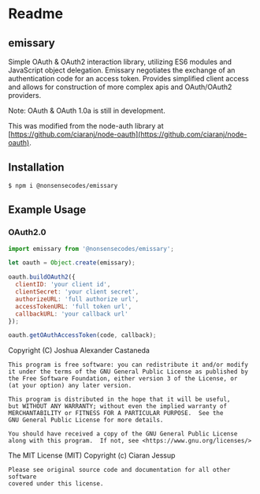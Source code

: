 # Readme

## emissary

Simple OAuth & OAuth2 interaction library, utilizing ES6 modules and JavaScript object delegation. Emissary negotiates the exchange of an authentication code for an access token. Provides simplified client access and allows for construction of more complex apis and OAuth/OAuth2 providers.

Note: OAuth & OAuth 1.0a is still in development.

This was modified from the node-auth library at [https://github.com/ciaranj/node-oauth](https://github.com/ciaranj/node-oauth).

## Installation

```text
$ npm i @nonsensecodes/emissary
```

## Example Usage

### OAuth2.0

```javascript
import emissary from '@nonsensecodes/emissary';

let oauth = Object.create(emissary);

oauth.buildOAuth2({
  clientID: 'your client id',
  clientSecret: 'your client secret',
  authorizeURL: 'full authorize url',
  accessTokenURL: 'full token url',
  callbackURL: 'your callback url'
});

oauth.getOAuthAccessToken(code, callback);
```

Copyright \(C\)  Joshua Alexander Castaneda

```text
This program is free software: you can redistribute it and/or modify
it under the terms of the GNU General Public License as published by
the Free Software Foundation, either version 3 of the License, or
(at your option) any later version.

This program is distributed in the hope that it will be useful,
but WITHOUT ANY WARRANTY; without even the implied warranty of
MERCHANTABILITY or FITNESS FOR A PARTICULAR PURPOSE.  See the
GNU General Public License for more details.

You should have received a copy of the GNU General Public License
along with this program.  If not, see <https://www.gnu.org/licenses/>
```

The MIT License \(MIT\) Copyright \(c\)  Ciaran Jessup

```text
Please see original source code and documentation for all other software
covered under this license.
```


